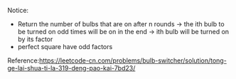 Notice:
- Return the number of bulbs that are on after n rounds -> the ith bulb to be turned on odd times will be on in the end -> ith bulb will be turned on by its factor 
- perfect square have odd factors

Reference:https://leetcode-cn.com/problems/bulb-switcher/solution/tong-ge-lai-shua-ti-la-319-deng-pao-kai-7bd23/
